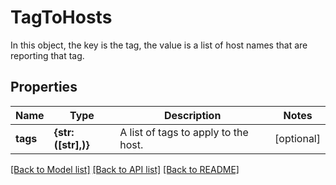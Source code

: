 # TagToHosts

In this object, the key is the tag, the value is a list of host names that are reporting that tag.

## Properties

| Name     | Type                | Description                          | Notes      |
| -------- | ------------------- | ------------------------------------ | ---------- |
| **tags** | **{str: ([str],)}** | A list of tags to apply to the host. | [optional] |

[[Back to Model list]](README.md#documentation-for-models) [[Back to API list]](README.md#documentation-for-api-endpoints) [[Back to README]](README.md)
